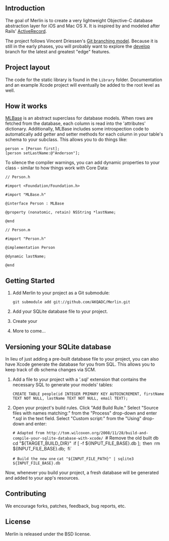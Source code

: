 ## Introduction

The goal of Merlin is to create a very lightweight Objective-C database abstraction layer for iOS and Mac OS X. It is inspired by and modeled after Rails' [ActiveRecord](https://github.com/rails/rails/tree/master/activerecord).

The project follows Vincent Driessen's [Git branching model](http://nvie.com/posts/a-successful-git-branching-model). Because it is still in the early phases, you will probably want to explore the [develop](https://github.com/AKQADC/Merlin/tree/develop) branch for the latest and greatest "edge" features.

## Project layout

The code for the static library is found in the `Library` folder. Documentation and an example Xcode project will eventually be added to the root level as well.

## How it works

[MLBase](https://github.com/AKQADC/Merlin/blob/develop/Library/Merlin/MLBase.m) is an abstract superclass for database models. When rows are fetched from the database, each column is read into the 'attributes' dictionary. Additionally, MLBase includes some introspection code to automatically add getter and setter methods for each column in your table's schema to your subclass. This allows you to do things like:

    person = [Person first];
    [person setLastName:@"Anderson"];

To silence the compiler warnings, you can add dynamic properties to your class - similar to how things work with Core Data:

    // Person.h
    
    #import <Foundation/Foundation.h>
    
    #import "MLBase.h"
    
    @interface Person : MLBase
    
    @property (nonatomic, retain) NSString *lastName;
    
    @end

    // Person.m
    
    #import "Person.h"
    
    @implementation Person
    
    @dynamic lastName;
    
    @end

## Getting Started

1. Add Merlin to your project as a Git submodule:

    `git submodule add git://github.com/AKQADC/Merlin.git`

1. Add your SQLite database file to your project.
1. Create your 
1. More to come...

## Versioning your SQLite database

In lieu of just adding a pre-built database file to your project, you can also have Xcode generate the database for you from SQL. This allows you to keep track of db schema changes via SCM.

1. Add a file to your project with a '.sql' extension that contains the necessary SQL to generate your models' tables:

    `CREATE TABLE people(id INTEGER PRIMARY KEY AUTOINCREMENT, firstName TEXT NOT NULL, lastName TEXT NOT NULL, email TEXT);`

1. Open your project's build rules. Click "Add Build Rule." Select "Source files with names matching:" from the "Process" drop-down and enter *.sql in the text field. Select "Custom script:" from the "Using" drop-down and enter:

    `# Adapted from http://tom.wilcoxen.org/2008/11/28/build-and-compile-your-sqlite-database-with-xcode/
    `# Remove the old built db`
    `cd "${TARGET_BUILD_DIR}"`
    `if [ -f ${INPUT_FILE_BASE}.db ];`
    `then`
    `rm ${INPUT_FILE_BASE}.db;`
    `fi`
    
    `# Build the new one`
    `cat "${INPUT_FILE_PATH}" | sqlite3 ${INPUT_FILE_BASE}.db`

Now, whenever you build your project, a fresh database will be generated and added to your app's resources.

## Contributing

We encourage forks, patches, feedback, bug reports, etc.

## License

Merlin is released under the BSD license.
